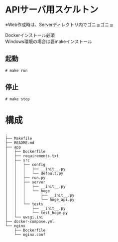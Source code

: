 # APIサーバ用スケルトン

※Web作成時は、Serverディレクトリ内でゴニョゴニョ  

Dockerインストール必須  
Windows環境の場合は要makeインストール

## 起動
```
# make run
```
## 停止
```
# make stop
```

# 構成
```
.
├── Makefile
├── README.md
├── app
│   ├── Dockerfile
│   ├── requirements.txt
│   ├── src
│   │   ├── config
│   │   │   ├── __init__.py
│   │   │   └── default.py
│   │   ├── run.py
│   │   ├── server
│   │   │   ├── __init__.py
│   │   │   └── hoge
│   │   │       ├── __init__.py
│   │   │       └── hoge_api.py
│   │   └── tests
│   │       ├── __init__.py
│   │       └── test_hoge.py
│   └── uwsgi.ini
├── docker-compose.yml
└── nginx
    ├── Dockerfile
    └── nginx.conf
```
